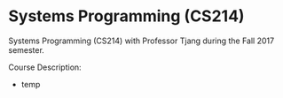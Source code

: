 # Systems Programming (CS214)

Systems Programming (CS214) with Professor Tjang during the Fall 2017 semester.

Course Description:

- temp

